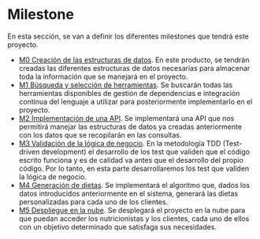 # Milestone
En esta sección, se van a definir los diferentes milestones que tendrá este proyecto.

- [M0 Creación de las estructuras de datos](https://github.com/JaimeGM96/IV-JGM/milestone/1).
En este producto, se tendrán creadas las diferentes estructuras de datos necesarias para almacenar toda la información que se manejará en el proyecto.
- [M1 Búsqueda y selección de herramientas](https://github.com/JaimeGM96/IV-JGM/milestone/2).
Se buscarán todas las herramientas disponibles de gestión de dependencias e integración continua del lenguaje a utilizar para posteriormente implementarlo en el proyecto.
- [M2 Implementación de una API](https://github.com/JaimeGM96/IV-JGM/milestone/3).
Se implementará una API que nos permitirá manejar las estructuras de datos ya creadas anteriormente con los datos que se recopilarán en las consultas.
- [M3 Validación de la lógica de negocio](https://github.com/JaimeGM96/IV-JGM/milestone/6).
En la metodología TDD (Test-driven development) el desarrollo de los test que validen que el código escrito funciona y es de calidad va antes que el desarrollo del propio código. Por lo tanto, en esta parte desarrollaremos los test que validen la lógica de negocio.
- [M4 Generación de dietas](https://github.com/JaimeGM96/IV-JGM/milestone/4).
Se implementará el algoritmo que, dados los datos introducidos anteriormente en el sistema, generará las dietas personalizadas para cada uno de los clientes.
- [M5 Despliegue en la nube](https://github.com/JaimeGM96/IV-JGM/milestone/5).
Se desplegará el proyecto en la nube para que puedan acceder los nutricionistas y los clientes, cada uno de ellos con un objetivo determinado que satisfaga sus necesidades.
